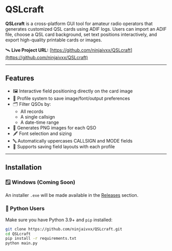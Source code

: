# QSLcraft

**QSLcraft** is a cross-platform GUI tool for amateur radio operators that generates customized QSL cards using ADIF logs. Users can import an ADIF file, choose a QSL card background, set text positions interactively, and export high-quality printable cards or images.

🛰️ **Live Project URL:** [https://github.com/ninjaivxx/QSLcraft](https://github.com/ninjaivxx/QSLcraft)

---

## Features

- 🖼️ Interactive field positioning directly on the card image
- 📁 Profile system to save image/font/output preferences
- 🗂️ Filter QSOs by:
  - All records
  - A single callsign
  - A date-time range
- 🧾 Generates PNG images for each QSO
- 🖋️ Font selection and sizing
- 🔤 Automatically uppercases CALLSIGN and MODE fields
- 💾 Supports saving field layouts with each profile

---

## Installation

### 🪟 Windows (Coming Soon)
An installer `.exe` will be made available in the [Releases](https://github.com/ninjaivxx/QSLcraft/releases) section.

### 🐍 Python Users

Make sure you have Python 3.9+ and `pip` installed:

```bash
git clone https://github.com/ninjaivxx/QSLcraft.git
cd QSLcraft
pip install -r requirements.txt
python main.py
